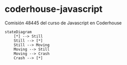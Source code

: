 # coderhouse-javascript
Comisión 48445 del curso de Javascript en Coderhouse

```mermaid
stateDiagram
    [*] --> Still
    Still --> [*]
    Still --> Moving
    Moving --> Still
    Moving --> Crash
    Crash --> [*]
```